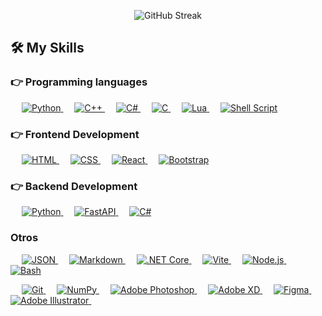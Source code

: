<div align="center">

![GitHub Streak](https://github-readme-streak-stats.herokuapp.com?user=BrunoTejeria&theme=highcontrast&hide_border=true&locale=es&date_format=j%20M%5B%20Y%5D&exclude_days=Sun%2CSat&card_width=512)

</div>


## 🛠️ My Skills

### 👉 Programming languages

<p align="left"> 
  &emsp;
   <a href="https://www.python.org" target="_blank">
    <img alt="Python" src="https://img.shields.io/badge/Python%20-%2314354C.svg?logo=python&logoColor=white">
  </a>
    &emsp;
  <a href="https://www.w3schools.com/cpp/" target="_blank"> 
    <img alt="C++" src="https://img.shields.io/badge/C++%20-%2300599C.svg?logo=c%2B%2B&logoColor=white">
  </a> 
  &emsp;
  <a href="https://docs.microsoft.com/en-us/dotnet/csharp/" target="_blank"> 
    <img alt="C#" src="https://img.shields.io/badge/C%23%20-%23239120.svg?logo=c-sharp&logoColor=white">
  </a> 
  &emsp;
  <a href="https://www.learn-c.org/" target="_blank"> 
    <img alt="C" src="https://img.shields.io/badge/C%20-%2300599C.svg?logo=c&logoColor=white">
  </a>
  &emsp;
  <a href="https://www.lua.org/" target="_blank"> 
    <img alt="Lua" src="https://img.shields.io/badge/Lua%20-%232C2D72.svg?logo=lua&logoColor=white">
  </a>
  &emsp;
  <a href="https://www.shellscript.sh/" target="_blank"> 
    <img alt="Shell Script" src="https://img.shields.io/badge/Shell Script-%231180B3.svg?logo=gnu-bash&logoColor=white">
  </a>
</p>

### 👉 Frontend Development

<p align="left"> 
  &emsp; 
  <a href="https://www.w3.org/html/" target="_blank"> 
   <img alt="HTML" src="https://img.shields.io/badge/HTML5%20-%23E34F26.svg?logo=html5&logoColor=white">
  </a>   
  &emsp;
  <a href="https://www.w3schools.com/css/" target="_blank">
    <img alt="CSS" src="https://img.shields.io/badge/CSS%20-%231572B6.svg?logo=css3&logoColor=white">
  </a> 
  &emsp;
  <a href="https://reactjs.org/" target="_blank"> 
    <img alt="React" src="https://img.shields.io/badge/React%20-%2320232a.svg?logo=react&logoColor=61DAFB">
  </a>
   &emsp;
  <a href="https://getbootstrap.com" target="_blank"> 
    <img alt="Bootstrap" src="https://img.shields.io/badge/Bootstrap-%23563D7C.svg?style=flat&logo=bootstrap&logoColor=white"/>
  </a>
</p>


### 👉 Backend Development

<p align="left">
  &emsp;
  <a href="https://www.python.org/" target="_blank"> 
    <img alt="Python" src="https://img.shields.io/badge/Python%20-%233776AB.svg?logo=python&logoColor=white">
  </a>
  &emsp;
  <a href="https://fastapi.tiangolo.com/" target="_blank"> 
    <img alt="FastAPI" src="https://img.shields.io/badge/FastAPI%20-%230D96F6.svg?logo=fastapi&logoColor=white">
  </a>
  &emsp;
  <a href="https://docs.microsoft.com/en-us/dotnet/csharp/" target="_blank"> 
    <img alt="C#" src="https://img.shields.io/badge/C%23%20-%23239120.svg?logo=c-sharp&logoColor=white">
  </a>
</p>


### Otros
<p align="left">
  &emsp;
  <a href="https://www.json.org/" target="_blank"> 
    <img alt="JSON" src="https://img.shields.io/badge/JSON%20-%23232F3E.svg?logo=json&logoColor=white">
  </a>
  &emsp;
  <a href="https://daringfireball.net/projects/markdown/" target="_blank"> 
    <img alt="Markdown" src="https://img.shields.io/badge/Markdown%20-%23000000.svg?logo=markdown&logoColor=white">
  </a>
  &emsp;
  <a href="https://dotnet.microsoft.com/" target="_blank"> 
    <img alt=".NET Core" src="https://img.shields.io/badge/.NET%20Core%20-%23512BD4.svg?logo=.net&logoColor=white">
  </a>
  &emsp;
  <a href="https://vitejs.dev/" target="_blank"> 
    <img alt="Vite" src="https://img.shields.io/badge/Vite%20-%230A0A0A.svg?logo=vite&logoColor=white">
  </a>
  &emsp;
  <a href="https://nodejs.org/" target="_blank"> 
    <img alt="Node.js" src="https://img.shields.io/badge/Node.js%20-%23339933.svg?logo=node.js&logoColor=white">
  </a>
  &emsp;
  <a href="https://www.gnu.org/software/bash/" target="_blank"> 
    <img alt="Bash" src="https://img.shields.io/badge/Bash-%234EAA25.svg?logo=gnu-bash&logoColor=white">
  </a>
</p>
<p align="left">
  &emsp;
  <a href="https://git-scm.com/" target="_blank"> 
    <img alt="Git" src="https://img.shields.io/badge/Git%20-%23F05032.svg?logo=git&logoColor=white">
  </a>
  &emsp;

  <a href="https://numpy.org/" target="_blank"> 
    <img alt="NumPy" src="https://img.shields.io/badge/NumPy-%23013243.svg?logo=numpy&logoColor=white">
  </a>
  &emsp;

  <a href="https://www.adobe.com/products/photoshop.html" target="_blank"> 
    <img alt="Adobe Photoshop" src="https://img.shields.io/badge/Photoshop-%2331A8FF.svg?logo=adobe-photoshop&logoColor=white">
  </a>
  &emsp;
  <a href="https://www.adobe.com/products/xd.html" target="_blank"> 
    <img alt="Adobe XD" src="https://img.shields.io/badge/Adobe XD-%23FF26BE.svg?logo=adobe-xd&logoColor=white">
  </a>
  &emsp;
  <a href="https://www.figma.com/" target="_blank"> 
    <img alt="Figma" src="https://img.shields.io/badge/Figma-%23F24E1E.svg?logo=figma&logoColor=white">
  </a>
  &emsp;
  <a href="https://www.adobe.com/products/illustrator.html" target="_blank"> 
    <img alt="Adobe Illustrator" src="https://img.shields.io/badge/Illustrator-%23FF9A00.svg?logo=adobe-illustrator&logoColor=white">
  </a>
  &emsp;
</p>
